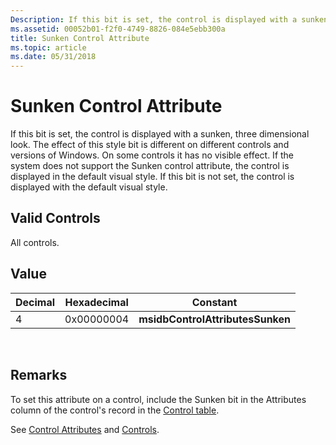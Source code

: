 ```yaml
---
Description: If this bit is set, the control is displayed with a sunken, three dimensional look.
ms.assetid: 00052b01-f2f0-4749-8826-084e5ebb300a
title: Sunken Control Attribute
ms.topic: article
ms.date: 05/31/2018
---
```


# Sunken Control Attribute

If this bit is set, the control is displayed with a sunken, three dimensional look. The effect of this style bit is different on different controls and versions of Windows. On some controls it has no visible effect. If the system does not support the Sunken control attribute, the control is displayed in the default visual style. If this bit is not set, the control is displayed with the default visual style.

## Valid Controls

All controls.

## Value



| Decimal | Hexadecimal | Constant                         |
|---------|-------------|----------------------------------|
| 4       | 0x00000004  | **msidbControlAttributesSunken** |



 

## Remarks

To set this attribute on a control, include the Sunken bit in the Attributes column of the control's record in the [Control table](control-table.md).

See [Control Attributes](control-attributes.md) and [Controls](controls.md).

 

 



